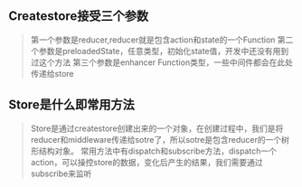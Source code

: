 Createstore接受三个参数
-------------------
> 第一个参数是reducer,reducer就是包含action和state的一个Function
> 第二个参数是preloadedState，任意类型，初始化state值，开发中还没有用到过这个方法
> 第三个参数是enhancer  Function类型，一些中间件都会在此处传递给store

Store是什么即常用方法
--------------------
> Store是通过createstore创建出来的一个对象，在创建过程中，我们是将reducer和middleware传递给sotre了，所以sotre是包含reducer的一个树形结构对象。
> 常用方法中有dispatch和subscribe方法，dispatch一个action，可以操控store的数据，变化后产生的结果，我们需要通过subscribe来监听
> 

 
